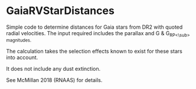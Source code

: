 # GaiaRVStarDistances

Simple code to determine distances for Gaia stars from DR2 with quoted radial
velocities. The input required includes the parallax and G & G<sub>RP<\sub> magnitudes.

The calculation takes the selection effects known to exist for these stars into
account.

It does not include any dust extinction.


See McMillan 2018 (RNAAS) for details.
